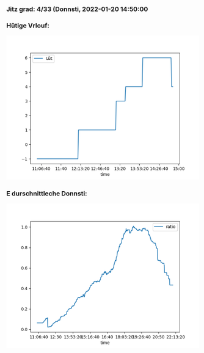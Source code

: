### Jitz grad: 4/33 (Donnsti, 2022-01-20 14:50:00

### Hütige Vrlouf:
![Graph](Today.png)

### E durschnittleche Donnsti:
![Graph](Donnsti.png)